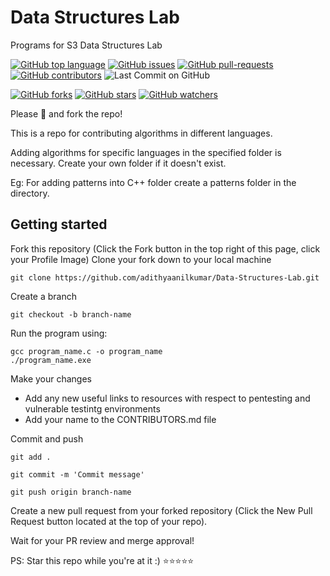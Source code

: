 # Data Structures Lab
Programs for S3 Data Structures Lab

[![GitHub top language](https://img.shields.io/github/languages/top/adithyaanilkumar/Data-Structures-Lab?color=yellow&logo=c++)]() 
[![GitHub issues](https://img.shields.io/github/issues/adithyaanilkumar/Data-Structures-Lab.svg)](https://GitHub.com/adithyaanilkumar/Data-Structures-Lab/issues/)
[![GitHub pull-requests](https://img.shields.io/github/issues-pr/adithyaanilkumar/Data-Structures-Lab.svg)](https://adithyaanilkumar/Data-Structures-Lab/webtech//pull/)
[![GitHub contributors](https://img.shields.io/github/contributors/adithyaanilkumar/Data-Structures-Lab.svg)](https://adithyaanilkumar/Data-Structures-Lab/webtech/graphs/contributors/)
![Last Commit on GitHub](https://img.shields.io/github/last-commit/adithyaanilkumar/Data-Structures-Lab.svg)


[![GitHub forks](https://img.shields.io/github/forks/adithyaanilkumar/Data-Structures-Lab.svg?style=social&label=Fork&maxAge=2592000)](https://github.com/adithyaanilkumar/Data-Structures-Lab)
[![GitHub stars](https://img.shields.io/github/stars/adithyaanilkumar/Data-Structures-Lab.svg?style=social&label=Star&maxAge=2592000)](https://github.com/adithyaanilkumar/Data-Structures-Lab)
[![GitHub watchers](https://img.shields.io/github/watchers/adithyaanilkumar/Data-Structures-Lab.svg?style=social&label=Watch&maxAge=2592000)](https://github.com/kaiiyer/adithyaanilkumar/Data-Structures-Lab)

Please 🌟 and fork the repo!

This is a repo for contributing algorithms in different languages.

Adding algorithms for specific languages in the specified folder is necessary.
Create your own folder if it doesn't exist.

Eg:
For adding patterns into C++ folder create a patterns folder in the directory.

## Getting started

Fork this repository (Click the Fork button in the top right of this page, click your Profile Image)
Clone your fork down to your local machine

    git clone https://github.com/adithyaanilkumar/Data-Structures-Lab.git

Create a branch

    git checkout -b branch-name

Run the program using:

```
gcc program_name.c -o program_name
./program_name.exe
```

Make your changes
    
 - Add any new useful links to resources with respect to pentesting and vulnerable testintg environments
 - Add your name to the CONTRIBUTORS.md file

Commit and push

    git add .

    git commit -m 'Commit message'

    git push origin branch-name

Create a new pull request from your forked repository (Click the New Pull Request button located at the top of your repo).

Wait for your PR review and merge approval!


PS: Star this repo while you're at it :) ⭐⭐⭐⭐⭐

